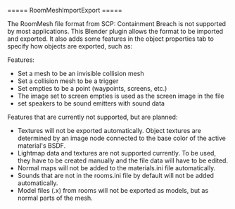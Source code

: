 ===== RoomMeshImportExport =====

The RoomMesh file format from SCP: Containment Breach is not supported by most applications. This Blender plugin allows the format to be imported and exported. It also adds
some features in the object properties tab to specify how objects are exported, such as:

Features:
- Set a mesh to be an invisible collision mesh
- Set a collision mesh to be a trigger
- Set empties to be a point (waypoints, screens, etc.)
- The image set to screen empties is used as the screen image in the file
- set speakers to be sound emitters with sound data

Features that are currently not supported, but are planned:
- Textures will not be exported automatically. Object textures are determined by an image node connected to the base color of the active material's BSDF.
- Lightmap data and textures are not supported currently. To be used, they have to be created manually and the file data will have to be edited.
- Normal maps will not be added to the materials.ini file automatically.
- Sounds that are not in the rooms.ini file by default will not be added automatically.
- Model files (.x) from rooms will not be exported as models, but as normal parts of the mesh.
